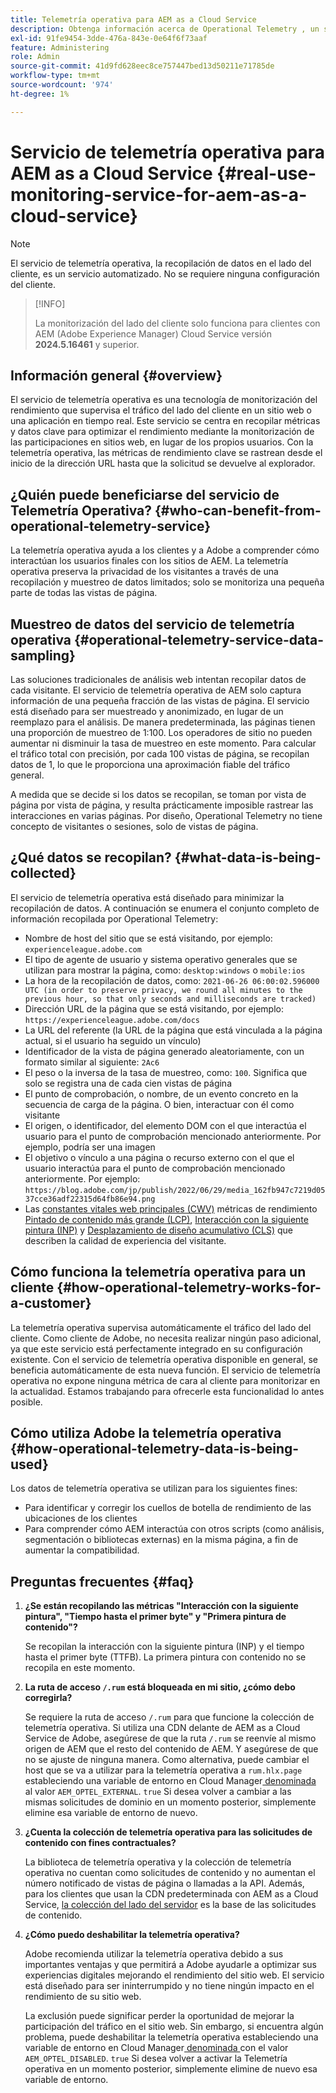 ```yaml
---
title: Telemetría operativa para AEM as a Cloud Service
description: Obtenga información acerca de Operational Telemetry , un servicio automatizado que permite supervisar la recopilación de datos en el lado del cliente.
exl-id: 91fe9454-3dde-476a-843e-0e64f6f73aaf
feature: Administering
role: Admin
source-git-commit: 41d9fd628eec8ce757447bed13d50211e71785de
workflow-type: tm+mt
source-wordcount: '974'
ht-degree: 1%

---
```


# Servicio de telemetría operativa para AEM as a Cloud Service {#real-use-monitoring-service-for-aem-as-a-cloud-service}

>[!NOTE]
>
>El servicio de telemetría operativa, la recopilación de datos en el lado del cliente, es un servicio automatizado. No se requiere ninguna configuración del cliente.

>[!INFO]
>
>La monitorización del lado del cliente solo funciona para clientes con AEM (Adobe Experience Manager) Cloud Service versión **2024.5.16461** y superior.

## Información general {#overview}

El servicio de telemetría operativa es una tecnología de monitorización del rendimiento que supervisa el tráfico del lado del cliente en un sitio web o una aplicación en tiempo real. Este servicio se centra en recopilar métricas y datos clave para optimizar el rendimiento mediante la monitorización de las participaciones en sitios web, en lugar de los propios usuarios. Con la telemetría operativa, las métricas de rendimiento clave se rastrean desde el inicio de la dirección URL hasta que la solicitud se devuelve al explorador.

## ¿Quién puede beneficiarse del servicio de Telemetría Operativa? {#who-can-benefit-from-operational-telemetry-service}

La telemetría operativa ayuda a los clientes y a Adobe a comprender cómo interactúan los usuarios finales con los sitios de AEM. La telemetría operativa preserva la privacidad de los visitantes a través de una recopilación y muestreo de datos limitados; solo se monitoriza una pequeña parte de todas las vistas de página.

## Muestreo de datos del servicio de telemetría operativa {#operational-telemetry-service-data-sampling}

Las soluciones tradicionales de análisis web intentan recopilar datos de cada visitante. El servicio de telemetría operativa de AEM solo captura información de una pequeña fracción de las vistas de página. El servicio está diseñado para ser muestreado y anonimizado, en lugar de un reemplazo para el análisis. De manera predeterminada, las páginas tienen una proporción de muestreo de 1:100. Los operadores de sitio no pueden aumentar ni disminuir la tasa de muestreo en este momento. Para calcular el tráfico total con precisión, por cada 100 vistas de página, se recopilan datos de 1, lo que le proporciona una aproximación fiable del tráfico general.

A medida que se decide si los datos se recopilan, se toman por vista de página por vista de página, y resulta prácticamente imposible rastrear las interacciones en varias páginas. Por diseño, Operational Telemetry no tiene concepto de visitantes o sesiones, solo de vistas de página.

## ¿Qué datos se recopilan? {#what-data-is-being-collected}

El servicio de telemetría operativa está diseñado para minimizar la recopilación de datos. A continuación se enumera el conjunto completo de información recopilada por Operational Telemetry:

* Nombre de host del sitio que se está visitando, por ejemplo: `experienceleague.adobe.com`
* El tipo de agente de usuario y sistema operativo generales que se utilizan para mostrar la página, como: `desktop:windows` o `mobile:ios`
* La hora de la recopilación de datos, como: `2021-06-26 06:00:02.596000 UTC (in order to preserve privacy, we round all minutes to the previous hour, so that only seconds and milliseconds are tracked)`
* Dirección URL de la página que se está visitando, por ejemplo: `https://experienceleague.adobe.com/docs`
* La URL del referente (la URL de la página que está vinculada a la página actual, si el usuario ha seguido un vínculo)
* Identificador de la vista de página generado aleatoriamente, con un formato similar al siguiente: `2Ac6`
* El peso o la inversa de la tasa de muestreo, como: `100`. Significa que solo se registra una de cada cien vistas de página
* El punto de comprobación, o nombre, de un evento concreto en la secuencia de carga de la página. O bien, interactuar con él como visitante
* El origen, o identificador, del elemento DOM con el que interactúa el usuario para el punto de comprobación mencionado anteriormente. Por ejemplo, podría ser una imagen
* El objetivo o vínculo a una página o recurso externo con el que el usuario interactúa para el punto de comprobación mencionado anteriormente. Por ejemplo: `https://blog.adobe.com/jp/publish/2022/06/29/media_162fb947c7219d0537cce36adf22315d64fb86e94.png`
* Las [constantes vitales web principales (CWV)](https://web.dev/articles/lcp) métricas de rendimiento [Pintado de contenido más grande (LCP)](https://web.dev/articles/lcp), [Interacción con la siguiente pintura (INP)](https://web.dev/articles/inp) y [Desplazamiento de diseño acumulativo (CLS)](https://web.dev/articles/cls) que describen la calidad de experiencia del visitante.

## Cómo funciona la telemetría operativa para un cliente {#how-operational-telemetry-works-for-a-customer}

La telemetría operativa supervisa automáticamente el tráfico del lado del cliente. Como cliente de Adobe, no necesita realizar ningún paso adicional, ya que este servicio está perfectamente integrado en su configuración existente. Con el servicio de telemetría operativa disponible en general, se beneficia automáticamente de esta nueva función. El servicio de telemetría operativa no expone ninguna métrica de cara al cliente para monitorizar en la actualidad. Estamos trabajando para ofrecerle esta funcionalidad lo antes posible.

<!-- Alexandru: hiding temporarily, until we figure out where this needs to be linked to 

If you wish to leverage more insights with this new feature to optimize your digital experiences effortlessly, please see here (link to Row 99). -->

## Cómo utiliza Adobe la telemetría operativa {#how-operational-telemetry-data-is-being-used}

Los datos de telemetría operativa se utilizan para los siguientes fines:

* Para identificar y corregir los cuellos de botella de rendimiento de las ubicaciones de los clientes
* Para comprender cómo AEM interactúa con otros scripts (como análisis, segmentación o bibliotecas externas) en la misma página, a fin de aumentar la compatibilidad.
<!--
## Limitations and understanding variance in page views and performance metrics {#limitations-and-understanding-variance-in-page-views-and-performance-metrics}

Here are key considerations for customers to keep in mind when interpreting their Operational Telemetry data:

1. **Tracker blockers**

   * End-users employing tracker blockers or privacy extensions can impede Operational Telemetry data collection, as these tools restrict the tracking scripts' execution. This restriction may lead to underreported page views and user interactions, creating a discrepancy between actual site activity and the data captured by Operational Telemetry.

1. **Limitations in capturing headless API/JSON calls**

   * Operational Telemetry data service focuses on the client-side experience and doesn't capture the backend API or JSON calls made from a non-AEM headless app at this time. The exclusion of these calls from Operational Telemetry service data creates variances from the content requests measured by CDN Analytics.
-->

## Preguntas frecuentes {#faq}

<!-- REMOVED THIS FAQ AS PER EMAIL REQUEST FROM SHWETA DUA, SEPTEMBER 4, 2024 TO THE DL-AEM-DOCS GROUP 
1. **Can customers integrate the Operational Telemetry service scripts with third-party systems like Dynatrace?**

   Yes.
-->

1. **¿Se están recopilando las métricas &quot;Interacción con la siguiente pintura&quot;, &quot;Tiempo hasta el primer byte&quot; y &quot;Primera pintura de contenido&quot;?**

   Se recopilan la interacción con la siguiente pintura (INP) y el tiempo hasta el primer byte (TTFB).  La primera pintura con contenido no se recopila en este momento.

1. **La ruta de acceso `/.rum` está bloqueada en mi sitio, ¿cómo debo corregirla?**

   Se requiere la ruta de acceso `/.rum` para que funcione la colección de telemetría operativa. Si utiliza una CDN delante de AEM as a Cloud Service de Adobe, asegúrese de que la ruta `/.rum` se reenvíe al mismo origen de AEM que el resto del contenido de AEM. Y asegúrese de que no se ajuste de ninguna manera. Como alternativa, puede cambiar el host que se va a utilizar para la telemetría operativa a `rum.hlx.page` estableciendo una variable de entorno en Cloud Manager[ denominada ](/help/implementing/cloud-manager/environment-variables.md#add-variables) al valor `AEM_OPTEL_EXTERNAL`. `true` Si desea volver a cambiar a las mismas solicitudes de dominio en un momento posterior, simplemente elimine esa variable de entorno de nuevo.

1. **¿Cuenta la colección de telemetría operativa para las solicitudes de contenido con fines contractuales?**

   La biblioteca de telemetría operativa y la colección de telemetría operativa no cuentan como solicitudes de contenido y no aumentan el número notificado de vistas de página o llamadas a la API. Además, para los clientes que usan la CDN predeterminada con AEM as a Cloud Service, [la colección del lado del servidor](#serverside-collection) es la base de las solicitudes de contenido.

1. **¿Cómo puedo deshabilitar la telemetría operativa?**

   Adobe recomienda utilizar la telemetría operativa debido a sus importantes ventajas y que permitirá a Adobe ayudarle a optimizar sus experiencias digitales mejorando el rendimiento del sitio web. El servicio está diseñado para ser ininterrumpido y no tiene ningún impacto en el rendimiento de su sitio web.

   La exclusión puede significar perder la oportunidad de mejorar la participación del tráfico en el sitio web. Sin embargo, si encuentra algún problema, puede deshabilitar la telemetría operativa estableciendo una variable de entorno en Cloud Manager[ denominada ](/help/implementing/cloud-manager/environment-variables.md#add-variables) con el valor `AEM_OPTEL_DISABLED`. `true` Si desea volver a activar la Telemetría operativa en un momento posterior, simplemente elimine de nuevo esa variable de entorno.
